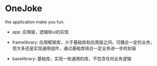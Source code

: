 # OneJoke
the application make you fun.

- app: 应用层，逻辑和ui的实现

- framelibrary: 应用框架库，介于基础库和应用层之间，可耦合一定的业务，但大多还是实现通用组件，通过基础库结合一定业务进一步的封装

- baselibrary: 基础库，实现一些通用的库，不包含任何业务逻辑